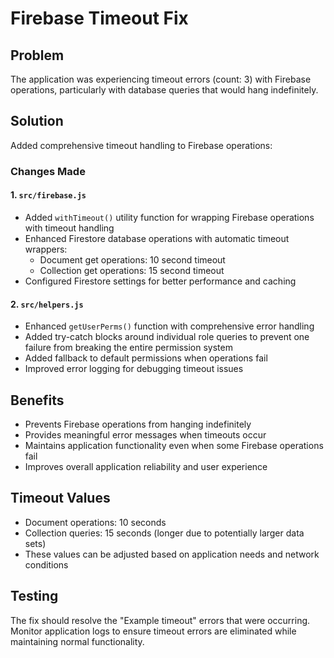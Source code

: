 # Firebase Timeout Fix

## Problem
The application was experiencing timeout errors (count: 3) with Firebase operations, particularly with database queries that would hang indefinitely.

## Solution
Added comprehensive timeout handling to Firebase operations:

### Changes Made

#### 1. `src/firebase.js`
- Added `withTimeout()` utility function for wrapping Firebase operations with timeout handling
- Enhanced Firestore database operations with automatic timeout wrappers:
  - Document get operations: 10 second timeout
  - Collection get operations: 15 second timeout
- Configured Firestore settings for better performance and caching

#### 2. `src/helpers.js`
- Enhanced `getUserPerms()` function with comprehensive error handling
- Added try-catch blocks around individual role queries to prevent one failure from breaking the entire permission system
- Added fallback to default permissions when operations fail
- Improved error logging for debugging timeout issues

## Benefits
- Prevents Firebase operations from hanging indefinitely
- Provides meaningful error messages when timeouts occur
- Maintains application functionality even when some Firebase operations fail
- Improves overall application reliability and user experience

## Timeout Values
- Document operations: 10 seconds
- Collection queries: 15 seconds (longer due to potentially larger data sets)
- These values can be adjusted based on application needs and network conditions

## Testing
The fix should resolve the "Example timeout" errors that were occurring. Monitor application logs to ensure timeout errors are eliminated while maintaining normal functionality.